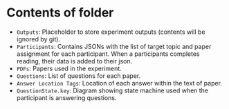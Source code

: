 # Contents of folder

- `Outputs`: Placeholder to store experiment outputs (contents will be ignored by git).
- `Participants`: Contains JSONs with the list of target topic and paper assignment for each participant. When a participants completes reading, their data is added to their json.
- `PDFs`: Papers used in the experiment.
- `Questions`: List of questions for each paper.
- `Answer Location Tags`: Location of each answer within the text of paper.
- `QuestionState.key`: Diagram showing state machine used when the participant is answering questions.